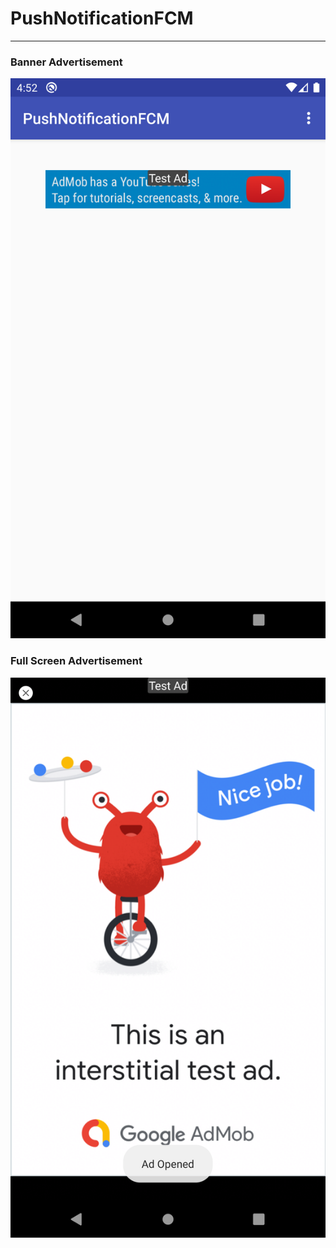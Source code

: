 #  PushNotificationFCM 
------------------------------------------------
### Banner Advertisement

![Banner Advertisement](BannerAdvertisement.png)

### Full Screen Advertisement

![Full Screen Advertisement](FullScreenAdvertisment.png)

